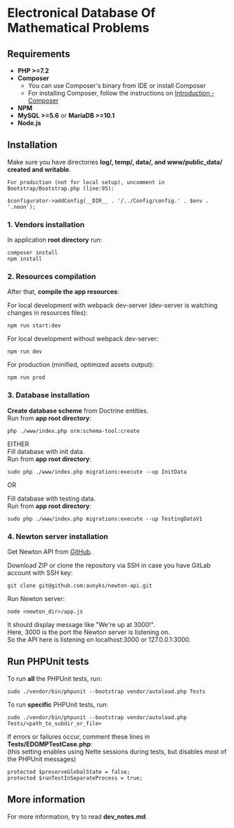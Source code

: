 # Electronical Database Of Mathematical Problems

## Requirements

-   **PHP >=7.2**
-   **Composer**    
    -   You can use Composer's binary from IDE or install Composer  
    -   For installing Composer, follow the instructions on [Introduction - Composer](https://getcomposer.org/doc/00-intro.md)
-   **NPM**
-   **MySQL >=5.6** or **MariaDB >=10.1**
-   **Node.js**

## Installation

Make sure you have directories **log/, temp/, data/, and www/public_data/ created and writable**.

    For production (not for local setup), uncomment in Bootstrap/Bootstrap.php (line:95):    
    
    $configurator->addConfig(__DIR__ . '/../Config/config.' . $env . '.neon');

### 1. Vendors installation

In application **root directory** run:

    composer install
    npm install

### 2. Resources compilation

After that, **compile the app resources**:  

For local development with webpack dev-server (dev-server is watching changes in resources files):

    npm run start:dev

For local development without webpack dev-server:

    npm run dev
    
For production (minified, optimized assets output):

    npm run prod

### 3. Database installation

**Create database scheme** from Doctrine entities.  
Run from **app root directory**:

    php ./www/index.php orm:schema-tool:create

EITHER  
Fill database with init data.   
Run from **app root directory**:

    sudo php ./www/index.php migrations:execute --up InitData

OR

Fill database with testing data.    
Run from **app root directory**:

    sudo php ./www/index.php migrations:execute --up TestingDataV1

### 4. Newton server installation

Get Newton API from [GitHub](https://github.com/aunyks/newton-api).

Download ZIP or clone the repository via SSH in case you have GitLab account with SSH key:

    git clone git@github.com:aunyks/newton-api.git

Run Newton server:

    node <newton_dir>/app.js

It should display message like "We're up at 3000!".  
Here, 3000 is the port the Newton server is listening on.   
So the API here is listening on localhost:3000 or 127.0.0.1:3000.

## Run PHPUnit tests

To run **all** the PHPUnit tests, run:

    sudo ./vendor/bin/phpunit --bootstrap vendor/autoload.php Tests
    
To run **specific** PHPUnit tests, run:

    sudo ./vendor/bin/phpunit --bootstrap vendor/autoload.php Tests/<path_to_subdir_or_file>

If errors or failures occur, comment these lines in **Tests/EDOMPTestCase.php**:    
(this setting enables using Nette sessions during tests, but disables most of the PHPUnit messages)

    protected $preserveGlobalState = false;
    protected $runTestInSeparateProcess = true;
    
## More information

For more information, try to read **dev_notes.md**.